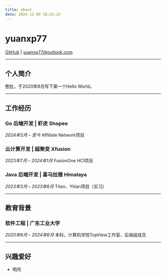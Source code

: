 ```yaml
---
title: about
date: 2024-12-09 18:31:23
---
```


# yuanxp77

[GitHub](https://github.com/yuanxp77) | yuanxp77@outlook.com

---

## 个人简介

憨批，于2020年8月写下第一个Hello World。

---

## 工作经历

### Go 后端开发 | 虾皮 Shopee
*2024年3月 – 至今*
Affiliate Network项目

### 云计算开发 | 超聚变 Xfusion
*2023年7月 – 2024年1月*
FusionOne HCI项目

### Java 后端开发 | 喜马拉雅 Himalaya
*2023年3月 – 2023年6月*
Titan、Yitian项目（实习）

---

## 教育背景

### 软件工程 | 广东工业大学
*2020年9月 – 2024年6月*
本科，计算机学院TopView工作室，后端组成员

---

## 兴趣爱好

- 明月
